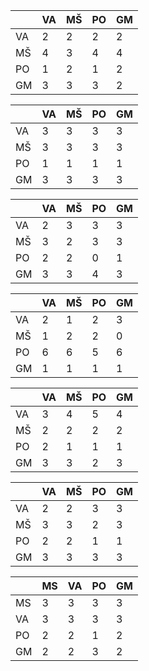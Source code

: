 |    | VA | MŠ | PO | GM |
|----|----|----|----|----|
| VA | 2  | 2  | 2  | 2  |
| MŠ | 4  | 3  | 4  | 4  |
| PO | 1  | 2  | 1  | 2  |
| GM | 3  | 3  | 3  | 2  |

|    | VA | MŠ | PO | GM |
|----|----|----|----|----|
| VA | 3  | 3  | 3  | 3  |
| MŠ | 3  | 3  | 3  | 3  |
| PO | 1  | 1  | 1  | 1  |
| GM | 3  | 3  | 3  | 3  |

|    | VA | MŠ | PO | GM |
|----|----|----|----|----|
| VA | 2  | 3  | 3  | 3  |
| MŠ | 3  | 2  | 3  | 3  |
| PO | 2  | 2  | 0  | 1  |
| GM | 3  | 3  | 4  | 3  |

|    | VA | MŠ | PO | GM |
|----|----|----|----|----|
| VA | 2  | 1  | 2  | 3  |
| MŠ | 1  | 2  | 2  | 0  |
| PO | 6  | 6  | 5  | 6  |
| GM | 1  | 1  | 1  | 1  |

|    | VA | MŠ | PO | GM |
|----|----|----|----|----|
| VA | 3  | 4  | 5  | 4  |
| MŠ | 2  | 2  | 2  | 2  |
| PO | 2  | 1  | 1  | 1  |
| GM | 3  | 3  | 2  | 3  |

|    | VA | MŠ | PO | GM |
|----|----|----|----|----|
| VA | 2  | 2  | 3  | 3  |
| MŠ | 3  | 3  | 2  | 3  |
| PO | 2  | 2  | 1  | 1  |
| GM | 3  | 3  | 3  | 3  |

|    | MS | VA | PO | GM |
|----|----|----|----|----|
| MS | 3  | 3  | 3  | 3  |
| VA | 3  | 3  | 3  | 3  |
| PO | 2  | 2  | 1  | 2  |
| GM | 2  | 2  | 3  | 2  |
